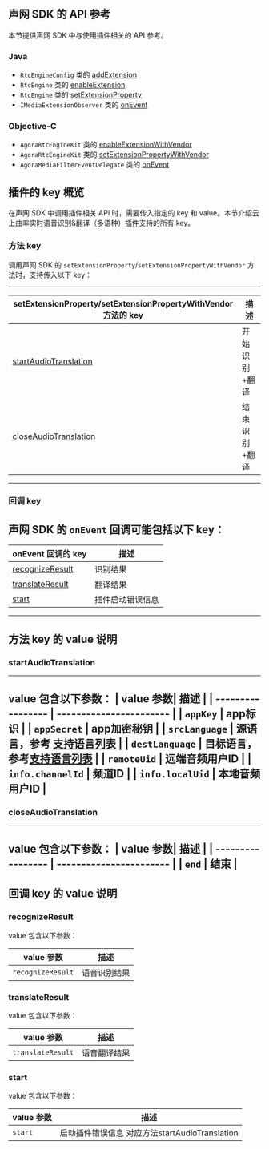 

## 声网 SDK 的 API 参考

本节提供声网 SDK 中与使用插件相关的 API 参考。

### Java

- `RtcEngineConfig` 类的 [addExtension](https://docs.agora.io/cn/video-call-4.x-beta/API%20Reference/java_ng/API/rtc_api_data_type.html#api_addextension)
- `RtcEngine` 类的 [enableExtension](https://docs.agora.io/cn/video-call-4.x-beta/API%20Reference/java_ng/API/class_irtcengine.html#api_enableextension)
- `RtcEngine` 类的 [setExtensionProperty](https://docs.agora.io/cn/video-call-4.x-beta/API%20Reference/java_ng/API/class_irtcengine.html#api_setextensionproperty)
- `IMediaExtensionObserver` 类的 [onEvent](https://docs.agora.io/cn/video-call-4.x-beta/API%20Reference/java_ng/API/class_imediaextensionobserver.html#callback_onextensionevent)

### Objective-C

- `AgoraRtcEngineKit` 类的 [enableExtensionWithVendor](https://docs.agora.io/cn/video-call-4.x-beta/API%20Reference/ios_ng/API/class_irtcengine.html#api_enableextension)
- `AgoraRtcEngineKit` 类的 [setExtensionPropertyWithVendor](https://docs.agora.io/cn/video-call-4.x-beta/API%20Reference/ios_ng/API/class_irtcengine.html#api_setextensionproperty)
- `AgoraMediaFilterEventDelegate` 类的 [onEvent](https://docs.agora.io/cn/video-call-4.x-beta/API%20Reference/ios_ng/API/class_imediaextensionobserver.html#callback_onextensionevent)

## 插件的 key 概览 <a name="key-value"></a>

在声网 SDK 中调用插件相关 API 时，需要传入指定的 key 和 value。本节介绍云上曲率实时语音识别&翻译（多语种）插件支持的所有 key。

### 方法 key

调用声网 SDK 的 `setExtensionProperty`/`setExtensionPropertyWithVendor` 方法时，支持传入以下 key：

----------------------------------------
| setExtensionProperty/setExtensionPropertyWithVendor 方法的 key| 描述 |
| ------------------------------------ | -------- |
| [startAudioTranslation](#startAudioTranslation) | 开始识别+翻译 |
| [closeAudioTranslation](#closeAudioTranslation) | 结束识别+翻译 |
----------------------------------------


### 回调 key

声网 SDK 的 `onEvent` 回调可能包括以下 key：
----------------------------------------
|onEvent 回调的 key| 描述 |
| ---------------------------- | -------------- |
| [recognizeResult](#recognizeResult) | 识别结果 |
| [translateResult](#translateResult) | 翻译结果 |
| [start](#start)        | 插件启动错误信息 |
----------------------------------------

##  方法 key 的 value 说明

### startAudioTranslation
----------------------------------------
value 包含以下参数：
| value 参数| 描述 |
| ----------------- | ----------------------- |
| `appKey`       | app标识 |
| `appSecret`    | app加密秘钥 |
| `srcLanguage`  | 源语言，参考 [支持语言列表](https://docs.ilivedata.com/ts/rtvt/language/) |
| `destLanguage` | 目标语言，参考[支持语言列表](https://docs.ilivedata.com/ts/rtvt/language/)  |
| `remoteUid`  | 远端音频用户ID  |
| `info.channelId`   | 频道ID  |
| `info.localUid`  | 本地音频用户ID  |
----------------------------------------


### closeAudioTranslation
----------------------------------------
value 包含以下参数：
| value 参数| 描述 |
| ----------------- | ----------------------- |
| `end` | 结束 |
----------------------------------------


##  回调 key 的 value 说明

### recognizeResult

value 包含以下参数：

| value 参数 | 描述|
| ----------- | ---------------------- |
| `recognizeResult` | 语音识别结果 |


### translateResult

value 包含以下参数：

| value 参数 | 描述|
| ----------- | ---------------------- |
| `translateResult` | 语音翻译结果 |

### start

value 包含以下参数：

| value 参数 | 描述|
| ----------- | ---------------------- |
| `start` | 启动插件错误信息 对应方法startAudioTranslation |
